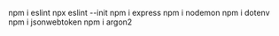 npm i eslint
npx eslint --init
npm i express
npm i nodemon
npm i dotenv
npm i jsonwebtoken
npm i argon2